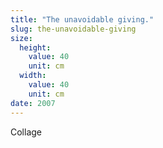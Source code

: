 ```yaml
---
title: "The unavoidable giving."
slug: the-unavoidable-giving
size:
  height:
    value: 40
    unit: cm
  width:
    value: 40
    unit: cm
date: 2007
---
```


Collage
